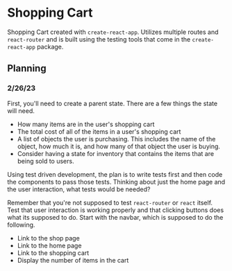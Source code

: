 # Shopping Cart

Shopping Cart created with `create-react-app`. Utilizes multiple routes and `react-router` and is built using the testing tools that come in the `create-react-app` package.

## Planning

### 2/26/23

First, you'll need to create a parent state. There are a few things the state will need.

- How many items are in the user's shopping cart
- The total cost of all of the items in a user's shopping cart
- A list of objects the user is purchasing. This includes the name of the object, how much it is, and how many of that object the user is buying.
- Consider having a state for inventory that contains the items that are being sold to users.

Using test driven development, the plan is to write tests first and then code the components to pass those tests. Thinking about just the home page and the user interaction, what tests would be needed?

Remember that you're not supposed to test `react-router` or `react` itself. Test that user interaction is working properly and that clicking buttons does what its supposed to do. Start with the navbar, which is supposed to do the following.

- Link to the shop page
- Link to the home page
- Link to the shopping cart
- Display the number of items in the cart
